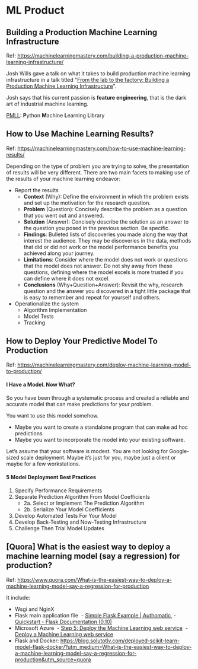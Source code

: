 # ML Product

## Building a Production Machine Learning Infrastructure
Ref: https://machinelearningmastery.com/building-a-production-machine-learning-infrastructure/

Josh Wills gave a talk on what it takes to build production machine learning infrastructure in a talk titled "[From the lab to the factory: Building a Production Machine Learning Infrastructure](https://www.youtube.com/watch?v=IgfRdDjLxe0)".

Josh says that his current passion is **feature engineering**, that is the dark art of industrial machine learning.

[PMLL](https://github.com/vanqm/pmll): **P**ython **M**achine **L**earning **L**ibrary

## How to Use Machine Learning Results?
Ref: https://machinelearningmastery.com/how-to-use-machine-learning-results/

Depending on the type of problem you are trying to solve, the presentation of results will be very different. There are two main facets to making use of the results of your machine learning endeavor:
- Report the results
  - **Context** (Why): Define the environment in which the problem exists and set up the motivation for the research question.
  - **Problem** (Question): Concisely describe the problem as a question that you went out and answered.
  - **Solution** (Answer): Concisely describe the solution as an answer to the question you posed in the previous section. Be specific.
  - **Findings**: Bulleted lists of discoveries you made along the way that interest the audience. They may be discoveries in the data, methods that did or did not work or the model performance benefits you achieved along your journey.
  - **Limitations**: Consider where the model does not work or questions that the model does not answer. Do not shy away from these questions, defining where the model excels is more trusted if you can define where it does not excel.
  - **Conclusions** (Why+Question+Answer): Revisit the why, research question and the answer you discovered in a tight little package that is easy to remember and repeat for yourself and others.
- Operationalize the system
  - Algorithm Implementation
  - Model Tests
  - Tracking

## How to Deploy Your Predictive Model To Production
Ref: https://machinelearningmastery.com/deploy-machine-learning-model-to-production/
  
#### I Have a Model. Now What?
So you have been through a systematic process and created a reliable and accurate model that can make predictions for your problem.

You want to use this model somehow.
- Maybe you want to create a standalone program that can make ad hoc predictions.
- Maybe you want to incorporate the model into your existing software.

Let’s assume that your software is modest. You are not looking for Google-sized scale deployment. Maybe it’s just for you, maybe just a client or maybe for a few workstations.

#### 5 Model Deployment Best Practices
1. Specify Performance Requirements
2. Separate Prediction Algorithm From Model Coefficients 
    - 2a. Select or Implement The Prediction Algorithm 
    - 2b. Serialize Your Model Coefficients
3. Develop Automated Tests For Your Model
4. Develop Back-Testing and Now-Testing Infrastructure
5. Challenge Then Trial Model Updates
  
## [Quora] What is the easiest way to deploy a machine learning model (say a regression) for production?
Ref: https://www.quora.com/What-is-the-easiest-way-to-deploy-a-machine-learning-model-say-a-regression-for-production

It include:
- Wsgi and NginX
- Flask main application file
  - [Simple Flask Example | Authomatic ](http://peterhudec.github.io/authomatic/examples/flask-simple.html)
  - [Quickstart - Flask Documentation (0.10) ](http://flask.pocoo.org/docs/0.10/quickstart/)
- Microsoft Azure
  - [Step 5: Deploy the Machine Learning web service](https://docs.microsoft.com/en-us/azure/machine-learning/studio/walkthrough-5-publish-web-service)
  - [Deploy a Machine Learning web service](https://docs.microsoft.com/en-us/azure/machine-learning/machine-learning-publish-a-machine-learning-web-service)
- Flask and Docker: https://blog.solutotlv.com/deployed-scikit-learn-model-flask-docker/?utm_medium=What-is-the-easiest-way-to-deploy-a-machine-learning-model-say-a-regression-for-production&utm_source=quora
